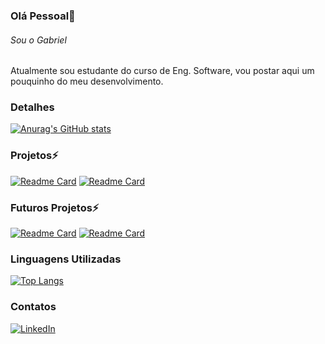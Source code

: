 ### Olá Pessoal👋

###### Sou o Gabriel

Atualmente sou estudante do curso de Eng. Software, vou postar aqui um pouquinho do meu desenvolvimento.

### Detalhes

[![Anurag's GitHub stats](https://github-readme-stats.vercel.app/api?username=gabrielxx7&show_icons=true&theme=dark)](https://github.com/anuraghazra/github-readme-stats)

### Projetos⚡

[![Readme Card](https://github-readme-stats.vercel.app/api/pin/?username=gabrielxx7&repo=gabrielxx7.github.io&theme=dark)](https://gabrielxx7.github.io/)
[![Readme Card](https://github-readme-stats.vercel.app/api/pin/?username=gabrielxx7&repo=Meu_Portfolio&theme=dark)](https://gabrielxx7.github.io/Meu-portfolio/) 

### Futuros Projetos⚡
[![Readme Card](https://github-readme-stats.vercel.app/api/pin/?username=gabrielxx7&repo=Cartorio_de_Registro&theme=dark)](https://Cartorio_de_Registro/)
[![Readme Card](https://github-readme-stats.vercel.app/api/pin/?username=gabrielxx7&repo=Meteorologia&theme=dark)](https://futurositee/)

### Linguagens Utilizadas

[![Top Langs](https://github-readme-stats.vercel.app/api/top-langs/?username=gabrielxx7&layout=compact)](https://github.com/anuraghazra/github-readme-stats)

### Contatos

[![LinkedIn](https://img.shields.io/badge/LinkedIn-0077B5?style=for-the-badge&logo=linkedin&logoColor=white)](https://www.linkedin.com/in/gabwilliam)
